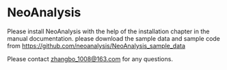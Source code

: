 # NeoAnalysis

Please install NeoAnalysis with the help of the installation chapter in the manual documentation.
please download the sample data and sample code from https://github.com/neoanalysis/NeoAnalysis_sample_data

Please contact zhangbo_1008@163.com for any questions.
